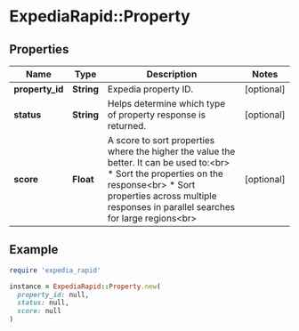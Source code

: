 # ExpediaRapid::Property

## Properties

| Name | Type | Description | Notes |
| ---- | ---- | ----------- | ----- |
| **property_id** | **String** | Expedia property ID. | [optional] |
| **status** | **String** | Helps determine which type of property response is returned. | [optional] |
| **score** | **Float** | A score to sort properties where the higher the value the better. It can be used to:&lt;br&gt; * Sort the properties on the response&lt;br&gt; * Sort properties across multiple responses in parallel searches for large regions&lt;br&gt; | [optional] |

## Example

```ruby
require 'expedia_rapid'

instance = ExpediaRapid::Property.new(
  property_id: null,
  status: null,
  score: null
)
```


